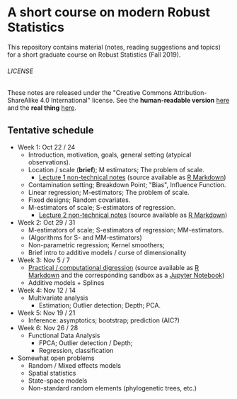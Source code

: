 # A short course on modern Robust Statistics

This repository contains material (notes, reading suggestions and topics) for a short
graduate course on Robust Statistics (Fall 2019).


###### LICENSE
These notes are released under the
"Creative Commons Attribution-ShareAlike 4.0 International" license.
See the **human-readable version** [here](https://creativecommons.org/licenses/by-sa/4.0/)
and the **real thing** [here](https://creativecommons.org/licenses/by-sa/4.0/legalcode).

## Tentative schedule

- Week 1: Oct 22 / 24
    - Introduction, motivation, goals, general setting (atypical observations).
    - Location / scale (**brief**); M estimators; The problem of scale.
        - [Lecture 1 non-technical notes](Lecture1.md) (source available as
            [R Markdown](Lecture1.Rmd))
    - Contamination setting; Breakdown Point; "Bias", Influence Function.
    - Linear regression; M-estimators; The problem of scale.
    - Fixed designs;  Random covariates.  
    - M-estimators of scale; S-estimators of regression.
        - [Lecture 2 non-technical notes](Lecture2.md) (source available as
            [R Markdown](Lecture2.Rmd))
- Week 2: Oct 29 / 31
    - M-estimators of scale; S-estimators of regression; MM-estimators.
    - (Algorithms for S- and MM-estimators)
    - Non-parametric regression;  Kernel smoothers;
    - Brief intro to additive models / curse of dimensionality
- Week 3: Nov 5 / 7
    - [Practical / computational digression](Simple_examples.md) (source available as
        [R Markdown](Simple_examples.Rmd) and the corresponding sandbox as a
        [Jupyter Notebook](Simple_examples.ipynb))
    - Additive models  + Splines
- Week 4: Nov 12 / 14
    - Multivariate analysis
         - Estimation; Outlier detection; Depth; PCA.
- Week 5: Nov 19 / 21
    - Inference: asymptotics; bootstrap; prediction (AIC?)
- Week 6: Nov 26 / 28
    - Functional Data Analysis
         - FPCA; Outlier detection / Depth;
        - Regression, classification
- Somewhat open problems
    - Random / Mixed effects models
    - Spatial statistics
    - State-space models
    - Non-standard random elements (phylogenetic trees, etc.)
